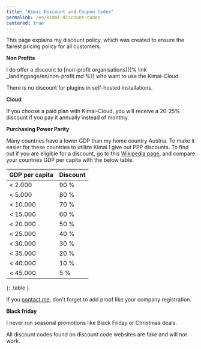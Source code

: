 ```yaml
---
title: "Kimai Discount and Coupon Codes"
permalink: /en/kimai-discount-codes
centered: true
---
```


This page explains my discount policy, which was created to ensure the fairest pricing policy for all customers.

**Non Profits**

I do offer a discount to [non-profit organisations]({% link _landingpage/en/non-profit.md %}) who want to use the Kimai-Cloud.

There is no discount for plugins in self-hosted installations.

**Cloud**

If you choose a paid plan with Kimai-Cloud, you will receive a 20-25% discount if you pay it annually instead of monthly.

**Purchasing Power Parity**

Many countries have a lower GDP than my home country Austria.
To make it easier for these countries to utilize Kimai I give out PPP discounts.
To find out if you are eligible for a discount, go to this [Wikipedia page](https://en.wikipedia.org/wiki/List_of_countries_by_GDP_(nominal)_per_capita), 
and compare your countries GDP per capita with the below table. 

| GDP per capita | Discount |
|----------------|----------|
| <  2.000       | 90 %     |
| <  5.000       | 80 %     |
| < 10.000       | 70 %     |
| < 15.000       | 60 %     |
| < 20.000       | 50 %     |
| < 25.000       | 40 %     |
| < 30.000       | 30 %     |
| < 35.000       | 20 %     |
| < 40.000       | 10 %     |
| < 45.000       | 5 %      |
{: .table }

If you [contact me](mailto:support@kimai.cloud), don't forget to add proof like your company registration.

**Black friday**

I never run seasonal promotions like Black Friday or Christmas deals.

All discount codes found on discount code websites are fake and will not work.

